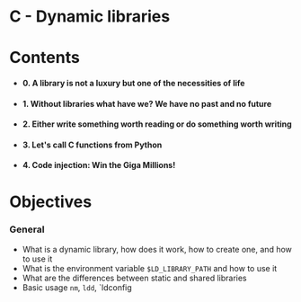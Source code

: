 
# C - Dynamic libraries

# **Contents**

-   #### 0. A library is not a luxury but one of the necessities of life
    
-   #### 1. Without libraries what have we? We have no past and no future
    
-   #### 2. Either write something worth reading or do something worth writing
    
-  #### 3. Let's call C functions from Python
    
-   #### 4. Code injection: Win the Giga Millions!
    


# Objectives


### General

-   What is a dynamic library, how does it work, how to create one, and how to use it
-   What is the environment variable  `$LD_LIBRARY_PATH`  and how to use it
-   What are the differences between static and shared libraries
-   Basic usage  `nm`,  `ldd`,  `ldconfig